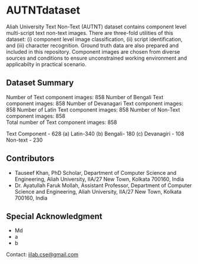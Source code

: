 # AUTNTdataset

Aliah University Text Non-Text (AUTNT) dataset contains component level multi-script text non-text images. There are three-fold utilities of this dataset: (i) component level image classification, (ii) script identification, and (iii) character recognition. Ground truth data are also prepared and included in this repository. Component images are chosen from diverse sources and conditions to ensure unconstrained working environment and applicabilty in practical scenario. 

## Dataset Summary
Number of Text component images: 858
  Number of Bengali Text component images: 858
  Number of Devanagari Text component images: 858
  Number of Latin Text component images: 858
Number of Non-Text component images: 858  
  Total number of Text component images: 858

Text Component - 628 (a) Latin-340 (b) Bengali- 180 (c) Devanagiri - 108
Non-text - 230 

## Contributors
* Tauseef Khan, PhD Scholar, Department of Computer Science and Engineering, Aliah University, IIA/27 New Town, Kolkata 700160, India
* Dr. Ayatullah Faruk Mollah, Assistant Professor, Department of Computer Science and Engineering, Aliah University, IIA/27 New Town, Kolkata 700160, India

## Special Acknowledgment
* Md
* a
* b

Contact: iilab.cse@gmail.com
